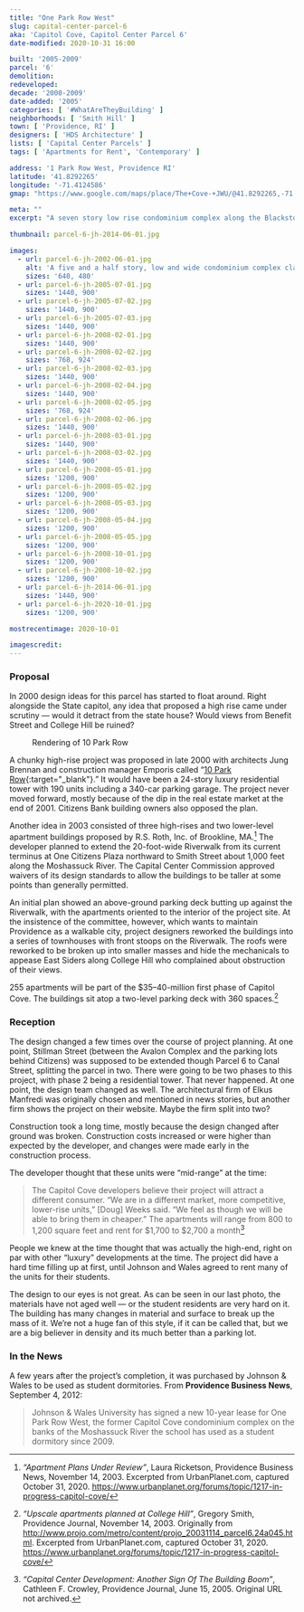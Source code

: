 ```yaml
---
title: "One Park Row West"
slug: capital-center-parcel-6
aka: 'Capitol Cove, Capitol Center Parcel 6'
date-modified: 2020-10-31 16:00

built: '2005-2009'
parcel: '6'
demolition: 
redeveloped: 
decade: '2000-2009'
date-added: '2005'
categories: [ '#WhatAreTheyBuilding' ]
neighborhoods: [ 'Smith Hill' ]
town: [ 'Providence, RI' ]
designers: [ 'HDS Architecture' ]
lists: [ 'Capital Center Parcels' ]
tags: [ 'Apartments for Rent', 'Contemporary' ]

address: '1 Park Row West, Providence RI'
latitude: '41.8292265'
longitude: '-71.4124586'
gmap: "https://www.google.com/maps/place/The+Cove-+JWU/@41.8292265,-71.4124586,16z/data=!4m5!3m4!1s0x0:0x8e03cba88075f822!8m2!3d41.8291627!4d-71.4114286"

meta: ""
excerpt: "A seven story low rise condominium complex along the Blackstone River with 255 units — the first phase of a larger residential center"

thumbnail: parcel-6-jh-2014-06-01.jpg

images:
  - url: parcel-6-jh-2002-06-01.jpg
    alt: 'A five and a half story, low and wide condominium complex clad in new panel materials with many notches and bump-outs to break up its large mass. Red brick veneer, tan stucco and alumninum panels comprise the bulk of the facades.'
    sizes: '640, 480'
  - url: parcel-6-jh-2005-07-01.jpg
    sizes: '1440, 900'
  - url: parcel-6-jh-2005-07-02.jpg
    sizes: '1440, 900'
  - url: parcel-6-jh-2005-07-03.jpg
    sizes: '1440, 900'
  - url: parcel-6-jh-2008-02-01.jpg
    sizes: '1440, 900'
  - url: parcel-6-jh-2008-02-02.jpg
    sizes: '768, 924'
  - url: parcel-6-jh-2008-02-03.jpg
    sizes: '1440, 900'
  - url: parcel-6-jh-2008-02-04.jpg
    sizes: '1440, 900'
  - url: parcel-6-jh-2008-02-05.jpg
    sizes: '768, 924'
  - url: parcel-6-jh-2008-02-06.jpg
    sizes: '1440, 900'
  - url: parcel-6-jh-2008-03-01.jpg
    sizes: '1440, 900'
  - url: parcel-6-jh-2008-03-02.jpg
    sizes: '1440, 900'
  - url: parcel-6-jh-2008-05-01.jpg
    sizes: '1200, 900'
  - url: parcel-6-jh-2008-05-02.jpg
    sizes: '1200, 900'
  - url: parcel-6-jh-2008-05-03.jpg
    sizes: '1200, 900'
  - url: parcel-6-jh-2008-05-04.jpg
    sizes: '1200, 900'
  - url: parcel-6-jh-2008-05-05.jpg
    sizes: '1200, 900'
  - url: parcel-6-jh-2008-10-01.jpg
    sizes: '1200, 900'
  - url: parcel-6-jh-2008-10-02.jpg
    sizes: '1200, 900'
  - url: parcel-6-jh-2014-06-01.jpg
    sizes: '1440, 900'
  - url: parcel-6-jh-2020-10-01.jpg
    sizes: '1200, 900'

mostrecentimage: 2020-10-01

imagescredit: 
---
```


### Proposal

In 2000 design ideas for this parcel has started to float around. Right alongside the State capitol, any idea that proposed a high rise came under scrutiny — would it detract from the state house? Would views from Benefit Street and College Hill be ruined? 

<figure class="u__img u__img--right" aria-hidden="true">
  <img src="{{ site.propimg_path }}{{ page.slug }}/10-Park-Row.jpg" alt="" />
  <figcaption>
    Rendering of 10 Park Row
  </figcaption>
</figure>

A chunky high-rise project was proposed in late 2000 with architects Jung Brennan and construction manager Emporis called “[10 Park Row](//web.archive.org/web/20040701195848/http://www.emporis.com/en/wm/bu/?id=102335){:target="_blank"}.” It would have been a 24-story luxury residential tower with 190 units including a 340-car parking garage. The project never moved forward, mostly because of the dip in the real estate market at the end of 2001. Citizens Bank building owners also opposed the plan. 

Another idea in 2003 consisted of three high-rises and two lower-level apartment buildings proposed by R.S. Roth, Inc. of Brookline, MA.[^1] The developer planned to extend the 20-foot-wide Riverwalk from its current terminus at One Citizens Plaza northward to Smith Street about 1,000 feet along the Moshassuck River. The Capital Center Commission approved waivers of its design standards to allow the buildings to be taller at some points than generally permitted.

An initial plan showed an above-ground parking deck butting up against the Riverwalk, with the apartments oriented to the interior of the project site. At the insistence of the committee, however, which wants to maintain Providence as a walkable city, project designers reworked the buildings into a series of townhouses with front stoops on the Riverwalk. The roofs were reworked to be broken up into smaller masses and hide the mechanicals to appease East Siders along College Hill who complained about obstruction of their views. 

255 apartments will be part of the $35–40-million first phase of Capitol Cove. The buildings sit atop a two-level parking deck with 360 spaces.[^2]

[^1]: _“Apartment Plans Under Review”_, Laura Ricketson, Providence Business News, November 14, 2003. Excerpted from UrbanPlanet.com, captured October 31, 2020. https://www.urbanplanet.org/forums/topic/1217-in-progress-capitol-cove/

[^2]: _“Upscale apartments planned at College Hill”_, Gregory Smith, Providence Journal, November 14, 2003. Originally from http://www.projo.com/metro/content/projo_20031114_parcel6.24a045.html. Excerpted from UrbanPlanet.com, captured October 31, 2020. https://www.urbanplanet.org/forums/topic/1217-in-progress-capitol-cove/


### Reception

The design changed a few times over the course of project planning. At one point, Stillman Street (between the Avalon Complex and the parking lots behind Citizens) was supposed to be extended though Parcel 6 to Canal Street, splitting the parcel in two. There were going to be two phases to this project, with phase 2 being a residential tower. That never happened. At one point, the design team changed as well. The architectural firm of Elkus Manfredi was originally chosen and mentioned in news stories, but another firm shows the project on their website. Maybe the firm split into two? 

Construction took a long time, mostly because the design changed after ground was broken. Construction costs increased or were higher than expected by the developer, and changes were made early in the construction process. 

The developer thought that these units were “mid-range” at the time:

> The Capitol Cove developers believe their project will attract a different consumer. “We are in a different market, more competitive, lower-rise units,” [Doug] Weeks said. “We feel as though we will be able to bring them in cheaper.” The apartments will range from 800 to 1,200 square feet and rent for $1,700 to $2,700 a month[^3]

[^3]: _“Capital Center Development: Another Sign Of The Building Boom”_, Cathleen F. Crowley, Providence Journal, June 15, 2005. Original URL not archived. 

People we knew at the time thought that was actually the high-end, right on par with other “luxury” developments at the time. The project did have a hard time filling up at first, until Johnson and Wales agreed to rent many of the units for their students. 

The design to our eyes is not great. As can be seen in our last photo, the materials have not aged well — or the student residents are very hard on it. The building has many changes in material and surface to break up the mass of it. We’re not a huge fan of this style, if it can be called that, but we are a big believer in density and its much better than a parking lot. 


### In the News

A few years after the project’s completion, it was purchased by Johnson & Wales to be used as student dormitories. From **Providence Business News**, September 4, 2012:

> Johnson & Wales University has signed a new 10-year lease for One Park Row West, the former Capitol Cove condominium complex on the banks of the Moshassuck River the school has used as a student dormitory since 2009.

